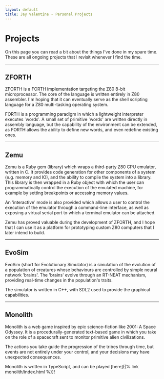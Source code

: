 ```yaml
---
layout: default
title: Jay Valentine - Personal Projects
---
```


# Projects

On this page you can read a bit about the things I've done in my spare time.
These are all ongoing projects that I revisit whenever I find the time.

----

## ZFORTH

ZFORTH is a FORTH implementation targeting the Z80 8-bit microprocessor.
The core of the language is written entirely in Z80 assembler.
I'm hoping that it can eventually serve as the shell scripting language for
a Z80 multi-tasking operating system.

FORTH is a programming paradigm in which a lightweight interpreter executes
'words'. A small set of primitive 'words' are written directly in assembly language,
but the capability of the environment can be extended, as FORTH allows the ability
to define new words, and even redefine existing ones.

----

## Zemu

Zemu is a Ruby gem (library) which wraps a third-party Z80 CPU emulator, written in C.
It provides code generation for other components of a system (e.g. memory and IO),
and the ability to compile the system into a library. This library is then wrapped in a Ruby
object with which the user can programmatically control the execution of the emulated machine, for example
by setting breakpoints or accessing memory values.

An 'interactive' mode is also provided which allows a user to control the execution of the emulator
through a command-line interface, as well as exposing a virtual serial port to which a terminal
emulator can be attached.

Zemu has proved valuable during the development of ZFORTH, and I hope that I can use it as a platform
for prototyping custom Z80 computers that I later intend to build.

----

## EvoSim

EvoSim (short for Evolutionary Simulator) is a simulation of the evolution of a population of creatures
whose behaviours are controlled by simple neural network 'brains'. The 'brains' evolve through an RT-NEAT
mechanism, providing real-time changes in the population's traits.

The simulator is written in C++, with SDL2 used to provide the graphical capabilities.

----

## Monolith

Monolith is a web game inspired by epic science-fiction like 2001: A Space Odyssey.
It is a procedurally-generated text-based game in which you take on the role of a
spacecraft sent to monitor primitive alien civilizations.

The actions you take guide the progression of the tribes through time, but events are not
entirely under your control, and your decisions may have unexpected consequences.

Monolith is written in TypeScript, and can be played [here]({% link monolith/index.html %})!
